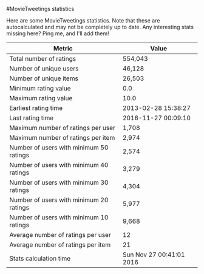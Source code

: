 #MovieTweetings statistics

Here are some MovieTweetings statistics. Note that these are autocalculated and may not be completely up to date. Any interesting stats missing here? Ping me, and I'll add them!

Metric | Value
--- | ---
Total number of ratings                 | 554,043
Number of unique users                  | 46,128
Number of unique items                  | 26,503
Minimum rating value                    | 0.0
Maximum rating value                    | 10.0
Earliest rating time                    | 2013-02-28 15:38:27
Last rating time                        | 2016-11-27 00:09:10
Maximum number of ratings per user      | 1,708
Maximum number of ratings per item      | 2,974
Number of users with minimum 50 ratings | 2,574
Number of users with minimum 40 ratings | 3,279
Number of users with minimum 30 ratings | 4,304
Number of users with minimum 20 ratings | 5,977
Number of users with minimum 10 ratings | 9,668
Average number of ratings per user      | 12
Average number of ratings per item      | 21
Stats calculation time                  | Sun Nov 27 00:41:01 2016

